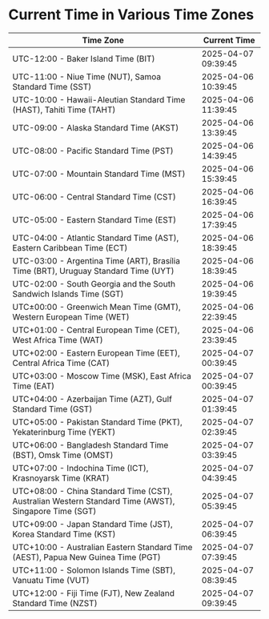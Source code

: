 # Current Time in Various Time Zones

| Time Zone | Current Time |
|-----------|--------------|
| UTC-12:00 - Baker Island Time (BIT) | 2025-04-07 09:39:45 |
| UTC-11:00 - Niue Time (NUT), Samoa Standard Time (SST) | 2025-04-06 10:39:45 |
| UTC-10:00 - Hawaii-Aleutian Standard Time (HAST), Tahiti Time (TAHT) | 2025-04-06 11:39:45 |
| UTC-09:00 - Alaska Standard Time (AKST) | 2025-04-06 13:39:45 |
| UTC-08:00 - Pacific Standard Time (PST) | 2025-04-06 14:39:45 |
| UTC-07:00 - Mountain Standard Time (MST) | 2025-04-06 15:39:45 |
| UTC-06:00 - Central Standard Time (CST) | 2025-04-06 16:39:45 |
| UTC-05:00 - Eastern Standard Time (EST) | 2025-04-06 17:39:45 |
| UTC-04:00 - Atlantic Standard Time (AST), Eastern Caribbean Time (ECT) | 2025-04-06 18:39:45 |
| UTC-03:00 - Argentina Time (ART), Brasília Time (BRT), Uruguay Standard Time (UYT) | 2025-04-06 18:39:45 |
| UTC-02:00 - South Georgia and the South Sandwich Islands Time (SGT) | 2025-04-06 19:39:45 |
| UTC±00:00 - Greenwich Mean Time (GMT), Western European Time (WET) | 2025-04-06 22:39:45 |
| UTC+01:00 - Central European Time (CET), West Africa Time (WAT) | 2025-04-06 23:39:45 |
| UTC+02:00 - Eastern European Time (EET), Central Africa Time (CAT) | 2025-04-07 00:39:45 |
| UTC+03:00 - Moscow Time (MSK), East Africa Time (EAT) | 2025-04-07 00:39:45 |
| UTC+04:00 - Azerbaijan Time (AZT), Gulf Standard Time (GST) | 2025-04-07 01:39:45 |
| UTC+05:00 - Pakistan Standard Time (PKT), Yekaterinburg Time (YEKT) | 2025-04-07 02:39:45 |
| UTC+06:00 - Bangladesh Standard Time (BST), Omsk Time (OMST) | 2025-04-07 03:39:45 |
| UTC+07:00 - Indochina Time (ICT), Krasnoyarsk Time (KRAT) | 2025-04-07 04:39:45 |
| UTC+08:00 - China Standard Time (CST), Australian Western Standard Time (AWST), Singapore Time (SGT) | 2025-04-07 05:39:45 |
| UTC+09:00 - Japan Standard Time (JST), Korea Standard Time (KST) | 2025-04-07 06:39:45 |
| UTC+10:00 - Australian Eastern Standard Time (AEST), Papua New Guinea Time (PGT) | 2025-04-07 07:39:45 |
| UTC+11:00 - Solomon Islands Time (SBT), Vanuatu Time (VUT) | 2025-04-07 08:39:45 |
| UTC+12:00 - Fiji Time (FJT), New Zealand Standard Time (NZST) | 2025-04-07 09:39:45 |
